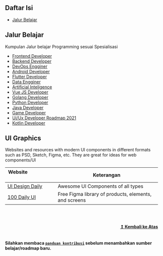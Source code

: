 ## Daftar Isi

- [Jalur Belajar](#jalur-belajar)

## Jalur Belajar 
Kumpulan Jalur belajar Programming sesuai Spesialisasi

* [Frontend Developer](https://roadmap.sh/roadmaps/frontend.png)
* [Backend Developer](https://roadmap.sh/roadmaps/backend.png)
* [DevOps Engginer](https://roadmap.sh/roadmaps/devops.png)
* [Android Developer](https://roadmap.sh/roadmaps/android/roadmap.svg)
* [Flutter Developer](https://raw.githubusercontent.com/olexale/flutter_roadmap/master/images/FlutterRoadmap.png)
* [Data Engginer](https://raw.githubusercontent.com/datastacktv/data-engineer-roadmap/master/img/roadmap.png)
* [Artificial Inteligence](https://github.com/AMAI-GmbH/AI-Expert-Roadmap)
* [Vue JS Developer](https://raw.githubusercontent.com/flaviocopes/vue-developer-roadmap/master/roadmap.svg)
* [Golang Developer](https://raw.githubusercontent.com/Alikhll/golang-developer-roadmap/master/golang-developer-roadmap.png)
* [Python Developer](https://dev.to/hb/python-developer-roadmap-in-2021-2bmo)
* [Java Developer](https://1.bp.blogspot.com/-FjTBcYLAALY/YAl9MCwww6I/AAAAAAAAl1E/r2gQ1GjM7xcgHb7DE9M_QNwI5BqgsTNDACLcBGAsYHQ/w1200-h630-p-k-no-nu/2021%2BJava%2BDeveloper%2BRoadMap.png)
* [Game Developer](https://i.pinimg.com/originals/92/95/ad/9295ad5082e8cac36a92c8b85f076ecc.png)
* [Ui/Ux Developer Roadmap 2021](https://miro.medium.com/max/2000/1*vpVL0yls-GmNlxB4RwNUqQ.png)
* [Kotlin Developer](https://kotlinlang.org/docs/images/roadmap-board.png)


## UI Graphics
Websites and resources with modern UI components in different formats such as PSD, Sketch, Figma, etc. They are great for ideas for web components/UI

| **Website**&nbsp; &nbsp; &nbsp; &nbsp; &nbsp; &nbsp; &nbsp; &nbsp; &nbsp; &nbsp; &nbsp; &nbsp; &nbsp; &nbsp; | **Keterangan**                                                        |
| -------------------------------------------------------------------------------------------------------- | ------------------------------------------------------------------ |
| [UI Design Daily](https://uidesigndaily.com/)                                                            | Awesome UI Components of all types                                 |
| [100 Daily UI](https://100dailyui.webflow.io/)                                                           | Free Figma library of products, elements, and screens              |

<br><br>
<div align="right">
    <b><a href="#table-of-contents">↥ Kembali ke Atas</a></b>
</div>

<br>

#### Silahkan membaca [`panduan kontribusi`](./contributing.md) sebelum menambahkan sumber belajar/roadmap baru.
